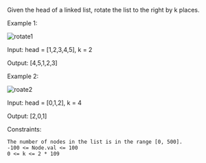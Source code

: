 


Given the head of a linked list, rotate the list to the right by k places.

 

Example 1:

![rotate1](https://github.com/user-attachments/assets/59241e18-267a-4964-8bb2-4769699b64b1)

Input: head = [1,2,3,4,5], k = 2

Output: [4,5,1,2,3]

Example 2:

![roate2](https://github.com/user-attachments/assets/4329cf9e-ef04-4b35-adf9-7cb664f94e32)

Input: head = [0,1,2], k = 4

Output: [2,0,1]

 

Constraints:

    The number of nodes in the list is in the range [0, 500].
    -100 <= Node.val <= 100
    0 <= k <= 2 * 109

